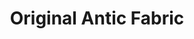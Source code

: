 ---
title: "Original Antic Fabric"
url: /milly-la-foret/original-antic-fabric/
shop: décoration intérieure
---